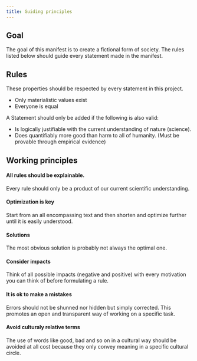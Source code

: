 ```yaml
---
title: Guiding principles
---
```

## Goal
The goal of this manifest is to create a fictional form of society. The rules listed below should
guide every statement made in the manifest.

## Rules
These properties should be respected by every statement in this project.
* Only materialistic values exist
* Everyone is equal

A Statement should only be added if the following is also valid:
* Is logically justifiable with the current understanding of nature (science).
* Does quantifiably more good than harm to all of humanity. (Must be provable through empirical evidence)

## Working principles
#### All rules should be explainable.
Every rule should only be a product of our current scientific understanding.

#### Optimization is key
Start from an all encompassing text and then shorten and optimize further until
it is easily understood.

#### Solutions
The most obvious solution is probably not always the optimal one.

#### Consider impacts
Think of all possible impacts (negative and positive) with every motivation you can think of before
formulating a rule.

#### It is ok to make a mistakes
Errors should not be shunned nor hidden but simply corrected. This promotes an open and transparent way
of working on a specific task.

#### Avoid culturaly relative terms
The use of words like good, bad and so on in a cultural way should be avoided at all cost
because they only convey meaning in a specific cultural circle.
